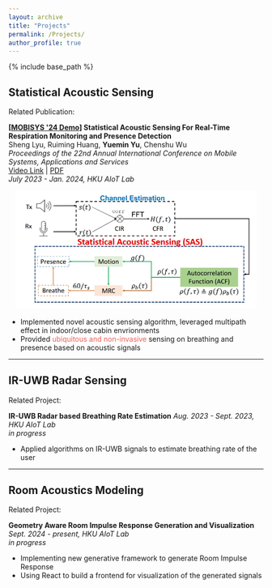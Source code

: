 ```yaml
---
layout: archive
title: "Projects"
permalink: /Projects/
author_profile: true
---
```


{% include base_path %}

## Statistical Acoustic Sensing  

Related Publication:

**[[MOBISYS '24 Demo](https://doi.org/10.1145/3643832.3661846)] Statistical Acoustic Sensing For Real-Time Respiration Monitoring and Presence Detection**  
Sheng Lyu, Ruiming Huang, **Yuemin Yu**, Chenshu Wu  
_Proceedings of the 22nd Annual International Conference on Mobile Systems, Applications and Services_  
[Video Link](https://youtu.be/1bxpXNwHGv0?si=1LY6nf2V-2FU37xz) | [PDF](/files/Lyu%20et%20al.%20-%202024%20-%20Demo%20Statistical%20Acoustic%20Sensing%20For%20Real-Time%20Respiration%20Monitoring%20and%20Presence%20Detection.pdf)  
_July 2023 - Jan. 2024, HKU AIoT Lab_  
<div style="margin: 1em 1em 1em 1em; text-align:center">
    <img src="/images/vecare.png" alt="Respiration Monitoring" width="500">
</div>

- Implemented novel acoustic sensing algorithm, leveraged multipath effect in indoor/close cabin envrionments  
- Provided <span style="color:#ee5f5b">ubiquitous and non-invasive</span> sensing on breathing and presence based on acoustic signals

***

## IR-UWB Radar Sensing

Related Project:  

**IR-UWB Radar based Breathing Rate Estimation**
_Aug. 2023 - Sept. 2023, HKU AIoT Lab_  
_in progress_

- Applied algorithms on IR-UWB signals to estimate breathing rate of the user

***

## Room Acoustics Modeling

Related Project:  

**Geometry Aware Room Impulse Response Generation and Visualization**
_Sept. 2024 - present, HKU AIoT Lab_  
_in progress_

- Implementing new generative framework to generate Room Impulse Response
- Using React to build a frontend for visualization of the generated signals
